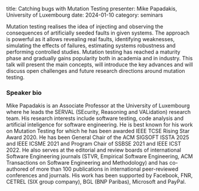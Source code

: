 title: Catching bugs with Mutation Testing
presenter: Mike Papadakis, University of Luxembourg
date: 2024-01-10
category: seminars

Mutation testing realises the idea of injecting and
observing the consequences of artificially seeded faults in given
systems. The approach is powerful as it allows revealing real faults,
identifying weaknesses, simulating the effects of failures, estimating
systems robustness and performing controlled studies. Mutation testing
has reached a maturity phase and gradually gains popularity both in
academia and in industry. This talk will present the main concepts,
will introduce the key advances and will discuss open challenges and
future research directions around mutation testing.

### Speaker bio
Mike Papadakis is an Associate Professor at the
University of Luxembourg where he leads the SERVAL (SEcurity,
Reasoning and VALidation) research team. His research interests
include software testing, code analysis and artificial inteligence for
software engineering. He is best known for his work on Mutation
Testing for which he has been awarded IEEE TCSE Rising Star Award
2020. He has been General Chair of the ACM SIGSOFT ISSTA 2025 and IEEE
ICSME 2021 and Program Chair of SSBSE 2021 and IEEE ICST 2022. He also
serves at the editorial and review boards of international Software
Engineering journals (STVR, Empirical Software Engineering, ACM
Transactions on Software Engineering and Methodology) and has
co-authored of more than 100 publications in international
peer-reviewed conferences and journals. His work has been supported by
Facebook, FNR, CETREL (SIX group company), BGL (BNP Paribas),
Microsoft and PayPal.

